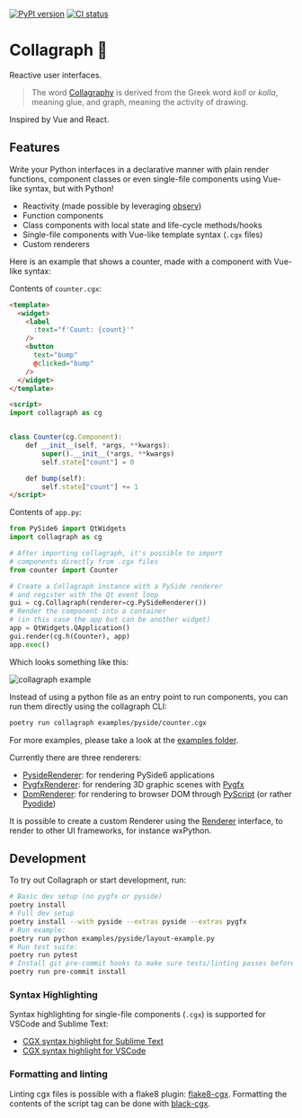 [![PyPI version](https://badge.fury.io/py/collagraph.svg)](https://badge.fury.io/py/collagraph)
[![CI status](https://github.com/fork-tongue/collagraph/workflows/CI/badge.svg)](https://github.com/fork-tongue/collagraph/actions)

# Collagraph 📓

Reactive user interfaces.

> The word [Collagraphy](https://en.wikipedia.org/wiki/Collagraphy) is derived from the Greek word _koll_ or _kolla_, meaning glue, and graph, meaning the activity of drawing.

Inspired by Vue and React.


## Features

Write your Python interfaces in a declarative manner with plain render functions, component classes or even single-file components using Vue-like syntax, but with Python!

* Reactivity (made possible by leveraging [observ](https://github.com/fork-tongue/observ))
* Function components
* Class components with local state and life-cycle methods/hooks
* Single-file components with Vue-like template syntax (`.cgx` files)
* Custom renderers

Here is an example that shows a counter, made with a component with Vue-like syntax:

Contents of `counter.cgx`:
```html
<template>
  <widget>
    <label
      :text="f'Count: {count}'"
    />
    <button
      text="bump"
      @clicked="bump"
    />
  </widget>
</template>

<script>
import collagraph as cg


class Counter(cg.Component):
    def __init__(self, *args, **kwargs):
        super().__init__(*args, **kwargs)
        self.state["count"] = 0

    def bump(self):
        self.state["count"] += 1
</script>
```

Contents of `app.py`:
```python
from PySide6 import QtWidgets
import collagraph as cg

# After importing collagraph, it's possible to import
# components directly from .cgx files
from counter import Counter

# Create a Collagraph instance with a PySide renderer
# and register with the Qt event loop
gui = cg.Collagraph(renderer=cg.PySideRenderer())
# Render the component into a container
# (in this case the app but can be another widget)
app = QtWidgets.QApplication()
gui.render(cg.h(Counter), app)
app.exec()
```

Which looks something like this:

![collagraph example](https://github.com/fork-tongue/collagraph/assets/1000968/4ebae92e-d7be-48ea-b76a-c6eab8d62112)

Instead of using a python file as an entry point to run components, you can run them directly using the collagraph CLI:

```sh
poetry run collagraph examples/pyside/counter.cgx
```

For more examples, please take a look at the [examples folder](examples).

Currently there are three renderers:

* [PysideRenderer](collagraph/renderers/pyside_renderer.py): for rendering PySide6 applications
* [PygfxRenderer](collagraph/renderers/pygfx_renderer.py): for rendering 3D graphic scenes with [Pygfx](https://github.com/pygfx/pygfx)
* [DomRenderer](collagraph/renderers/dom_renderer.py): for rendering to browser DOM through [PyScript](https://pyscript.net) (or rather [Pyodide](https://pyodide.org/en/stable/))

It is possible to create a custom Renderer using the [Renderer](collagraph/renderers/__init__.py) interface, to render to other UI frameworks, for instance wxPython.


## Development

To try out Collagraph or start development, run:

```sh
# Basic dev setup (no pygfx or pyside)
poetry install
# Full dev setup
poetry install --with pyside --extras pyside --extras pygfx
# Run example:
poetry run python examples/pyside/layout-example.py
# Run test suite:
poetry run pytest
# Install git pre-commit hooks to make sure tests/linting passes before committing
poetry run pre-commit install
```


### Syntax Highlighting

Syntax highlighting for single-file components (`.cgx`) is supported for VSCode and Sublime Text:

* [CGX syntax highlight for Sublime Text](https://github.com/fork-tongue/cgx-syntax-highlight-sublime)
* [CGX syntax highlight for VSCode](https://github.com/fork-tongue/cgx-syntax-highlight-vscode)


### Formatting and linting

Linting cgx files is possible with a flake8 plugin: [flake8-cgx](https://github.com/fork-tongue/flake8-cgx).
Formatting the contents of the script tag can be done with [black-cgx](https://github.com/fork-tongue/black-cgx).
